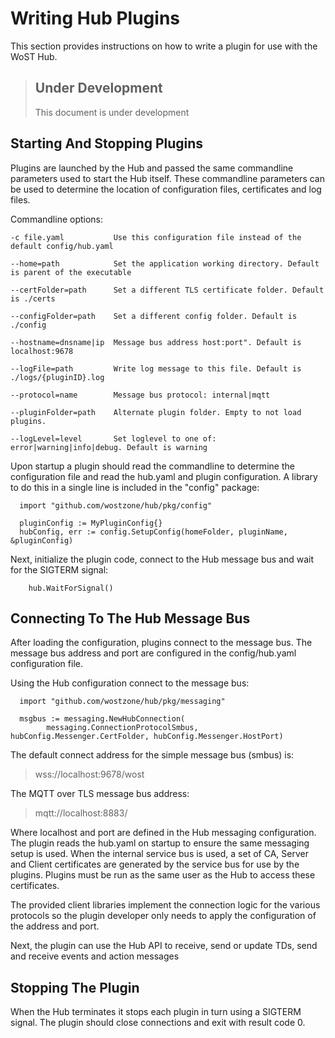 # Writing Hub Plugins

This section provides instructions on how to write a plugin for use with the WoST Hub. 


> ## Under Development
> This document is under development



## Starting And Stopping Plugins

Plugins are launched by the Hub and passed the same commandline parameters used to start the Hub itself. These commandline parameters can be used to determine the location of configuration files, certificates and log files.

Commandline options:
```
-c file.yaml           Use this configuration file instead of the default config/hub.yaml
 
--home=path            Set the application working directory. Default is parent of the executable 

--certFolder=path      Set a different TLS certificate folder. Default is ./certs

--configFolder=path    Set a different config folder. Default is ./config

--hostname=dnsname|ip  Message bus address host:port". Default is localhost:9678

--logFile=path         Write log message to this file. Default is ./logs/{pluginID}.log

--protocol=name        Message bus protocol: internal|mqtt

--pluginFolder=path    Alternate plugin folder. Empty to not load plugins.

--logLevel=level       Set loglevel to one of: error|warning|info|debug. Default is warning
```

Upon startup a plugin should read the commandline to determine the configuration file and read the hub.yaml and plugin configuration. A library to do this in a single line is included in the "config" package:

```golang
  import "github.com/wostzone/hub/pkg/config"

  pluginConfig := MyPluginConfig{}
  hubConfig, err := config.SetupConfig(homeFolder, pluginName, &pluginConfig) 
```

Next, initialize the plugin code, connect to the Hub message bus and wait for the SIGTERM signal:

```golang
	hub.WaitForSignal()
```


## Connecting To The Hub Message Bus

After loading the configuration, plugins connect to the message bus. The message bus address and port are configured in the config/hub.yaml configuration file.

Using the Hub configuration connect to the message bus:

```golang
  import "github.com/wostzone/hub/pkg/messaging"

  msgbus := messaging.NewHubConnection(
		messaging.ConnectionProtocolSmbus, hubConfig.Messenger.CertFolder, hubConfig.Messenger.HostPort)
```

The default connect address for the simple message bus (smbus) is:
> wss://localhost:9678/wost

The MQTT over TLS message bus address:
> mqtt://localhost:8883/

Where localhost and port are defined in the Hub messaging configuration. The plugin reads the hub.yaml on startup to ensure the same messaging setup is used. When the internal service bus is used, a set of CA, Server and Client certificates are generated by the service bus for use by the plugins. Plugins must be run as the same user as the Hub to access these certificates. 

The provided client libraries implement the connection logic for the various protocols so the plugin developer only needs to apply the configuration of the address and port.


Next, the plugin can use the Hub API to receive, send or update TDs, send and receive events and action messages


## Stopping The Plugin

When the Hub terminates it stops each plugin in turn using a SIGTERM signal.
The plugin should close connections and exit with result code 0.


